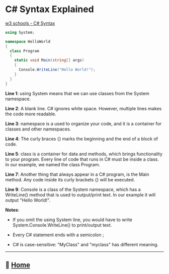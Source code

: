 # C\# Syntax Explained

[w3 schools - C# Syntax](https://www.w3schools.com/cs/cs_syntax.php)

```C#
using System;

namespace HelloWorld
{
  class Program
  {
    static void Main(string[] args)
    {
      Console.WriteLine("Hello World!");
    }
  }
}
```

**Line 1**: using System means that we can use classes from the System namespace.

**Line 2**: A blank line. C# ignores white space. However, multiple lines makes the code more readable.

**Line 3**: namespace is a used to organize your code, and it is a container for classes and other namespaces.

**Line 4**: The curly braces {} marks the beginning and the end of a block of code.

**Line 5**: class is a container for data and methods, which brings functionality to your program. Every line of code that runs in C# must be inside a class. In our example, we named the class Program.

**Line 7**: Another thing that always appear in a C# program, is the Main method. Any code inside its curly brackets {} will be executed.

**Line 9**: Console is a class of the System namespace, which has a WriteLine() method that is used to output/print text. In our example it will output "Hello World!".

**Notes**:

* If you omit the using System line, you would have to write System.Console.WriteLine() to print/output text.

* Every C# statement ends with a semicolon ;

* C# is case-sensitive: "MyClass" and "myclass" has different meaning.

_____

## 🏡 [**Home**](https://mistidinzy.github.io/ReadingNotes/)
